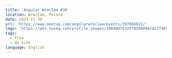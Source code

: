 ```yaml
---
title: 'Angular Wrocław #36'
location: Wrocław, Poland
date: 2023-11-30
url: 'https://www.meetup.com/angularwroclaw/events/297066922/'
logo: 'https://pbs.twimg.com/profile_images/1004807532970500096/ACJf4KS7_400x400.jpg'
tags:
  - Free
  - On-Site
language: English
---
```

